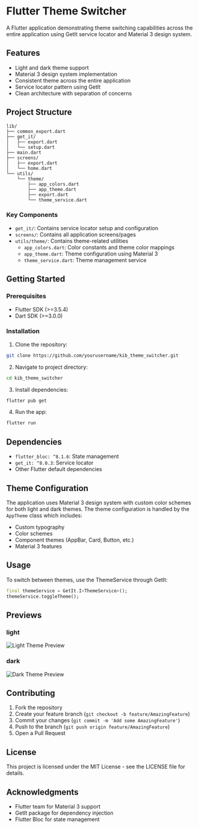 # Flutter Theme Switcher

A Flutter application demonstrating theme switching capabilities across the entire application using GetIt service locator and Material 3 design system.

## Features

- Light and dark theme support
- Material 3 design system implementation
- Consistent theme across the entire application
- Service locator pattern using GetIt
- Clean architecture with separation of concerns

## Project Structure

```
lib/
├── common_export.dart
├── get_it/
│   ├── export.dart
│   └── setup.dart
├── main.dart
├── screens/
│   ├── export.dart
│   └── home.dart
└── utils/
    └── theme/
        ├── app_colors.dart
        ├── app_theme.dart
        ├── export.dart
        └── theme_service.dart
```

### Key Components

- `get_it/`: Contains service locator setup and configuration
- `screens/`: Contains all application screens/pages
- `utils/theme/`: Contains theme-related utilities
    - `app_colors.dart`: Color constants and theme color mappings
    - `app_theme.dart`: Theme configuration using Material 3
    - `theme_service.dart`: Theme management service

## Getting Started

### Prerequisites

- Flutter SDK (>=3.5.4)
- Dart SDK (>=3.0.0)

### Installation

1. Clone the repository:
```bash
git clone https://github.com/yourusername/kib_theme_switcher.git
```

2. Navigate to project directory:
```bash
cd kib_theme_switcher
```

3. Install dependencies:
```bash
flutter pub get
```

4. Run the app:
```bash
flutter run
```

## Dependencies

- `flutter_bloc: ^8.1.6`: State management
- `get_it: ^8.0.3`: Service locator
- Other Flutter default dependencies

## Theme Configuration

The application uses Material 3 design system with custom color schemes for both light and dark themes. The theme configuration is handled by the `AppTheme` class which includes:

- Custom typography
- Color schemes
- Component themes (AppBar, Card, Button, etc.)
- Material 3 features

## Usage

To switch between themes, use the ThemeService through GetIt:

```dart
final themeService = GetIt.I<ThemeService>();
themeService.toggleTheme();
```

## Previews
### light
![Light Theme Preview](assets/images/light-theme.png)
### dark
![Dark Theme Preview](assets/images/dark-theme.png)

## Contributing

1. Fork the repository
2. Create your feature branch (`git checkout -b feature/AmazingFeature`)
3. Commit your changes (`git commit -m 'Add some AmazingFeature'`)
4. Push to the branch (`git push origin feature/AmazingFeature`)
5. Open a Pull Request

## License

This project is licensed under the MIT License - see the LICENSE file for details.

## Acknowledgments

- Flutter team for Material 3 support
- GetIt package for dependency injection
- Flutter Bloc for state management